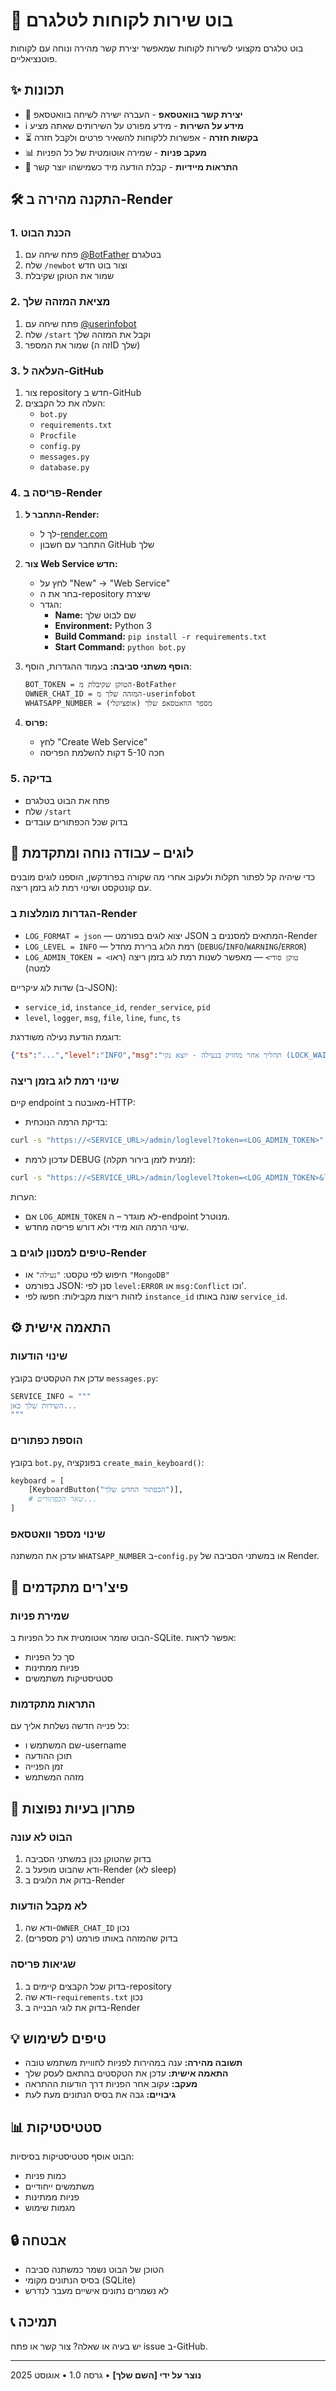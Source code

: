 # 🤖 בוט שירות לקוחות לטלגרם

בוט טלגרם מקצועי לשירות לקוחות שמאפשר יצירת קשר מהירה ונוחה עם לקוחות פוטנציאליים.

## ✨ תכונות

- 💬 **יצירת קשר בוואטסאפ** - העברה ישירה לשיחה בוואטסאפ
- ℹ️ **מידע על השירות** - מידע מפורט על השירותים שאתה מציע
- ⏳ **בקשות חזרה** - אפשרות ללקוחות להשאיר פרטים ולקבל חזרה
- 📊 **מעקב פניות** - שמירה אוטומטית של כל הפניות
- 🔔 **התראות מיידיות** - קבלת הודעה מיד כשמישהו יוצר קשר

## 🛠 התקנה מהירה ב-Render

### 1. הכנת הבוט
1. פתח שיחה עם [@BotFather](https://t.me/BotFather) בטלגרם
2. שלח `/newbot` וצור בוט חדש
3. שמור את הטוקן שקיבלת

### 2. מציאת המזהה שלך
1. פתח שיחה עם [@userinfobot](https://t.me/userinfobot)
2. שלח `/start` וקבל את המזהה שלך
3. שמור את המספר (זה הID שלך)

### 3. העלאה ל-GitHub
1. צור repository חדש ב-GitHub
2. העלה את כל הקבצים:
   - `bot.py`
   - `requirements.txt`
   - `Procfile`
   - `config.py`
   - `messages.py`
   - `database.py`

### 4. פריסה ב-Render

1. **התחבר ל-Render:**
   - לך ל-[render.com](https://render.com)
   - התחבר עם חשבון GitHub שלך

2. **צור Web Service חדש:**
   - לחץ על "New" → "Web Service"
   - בחר את ה-repository שיצרת
   - הגדר:
     - **Name:** שם לבוט שלך
     - **Environment:** Python 3
     - **Build Command:** `pip install -r requirements.txt`
     - **Start Command:** `python bot.py`

3. **הוסף משתני סביבה:**
   בעמוד ההגדרות, הוסף:
   ```
   BOT_TOKEN = הטוקן שקיבלת מ-BotFather
   OWNER_CHAT_ID = המזהה שלך מ-userinfobot
   WHATSAPP_NUMBER = מספר הוואטסאפ שלך (אופציונלי)
   ```

4. **פרוס:**
   - לחץ "Create Web Service"
   - חכה 5-10 דקות להשלמת הפריסה

### 5. בדיקה
- פתח את הבוט בטלגרם
- שלח `/start`
- בדוק שכל הכפתורים עובדים

## 🧾 לוגים – עבודה נוחה ומתקדמת

כדי שיהיה קל לפתור תקלות ולעקוב אחרי מה שקורה בפרודקשן, הוספנו לוגים מובנים עם קונטקסט ושינוי רמת לוג בזמן ריצה.

### הגדרות מומלצות ב-Render
- `LOG_FORMAT = json` — יצוא לוגים בפורמט JSON המתאים למסננים ב-Render
- `LOG_LEVEL = INFO` — רמת הלוג ברירת מחדל (`DEBUG`/`INFO`/`WARNING`/`ERROR`)
- `LOG_ADMIN_TOKEN = <טוקן סודי>` — מאפשר לשנות רמת לוג בזמן ריצה (ראו למטה)

שדות לוג עיקריים (ב-JSON):
- `service_id`, `instance_id`, `render_service`, `pid`
- `level`, `logger`, `msg`, `file`, `line`, `func`, `ts`

דוגמת הודעת נעילה משודרגת:
```json
{"ts":"...","level":"INFO","msg":"תהליך אחר מחזיק בנעילה - יוצא נקי (LOCK_WAIT_FOR_ACQUIRE=false)","service_id":"...","instance_id":"...","render_service":"..."}
```

### שינוי רמת לוג בזמן ריצה
קיים endpoint מאובטח ב-HTTP:

- בדיקת הרמה הנוכחית:
```bash
curl -s "https://<SERVICE_URL>/admin/loglevel?token=<LOG_ADMIN_TOKEN>"
```

- עדכון לרמת DEBUG (זמנית לזמן בירור תקלה):
```bash
curl -s "https://<SERVICE_URL>/admin/loglevel?token=<LOG_ADMIN_TOKEN>&level=DEBUG"
```

הערות:
- אם `LOG_ADMIN_TOKEN` לא מוגדר – ה-endpoint מנוטרל.
- שינוי הרמה הוא מידי ולא דורש פריסה מחדש.

### טיפים למסנון לוגים ב-Render
- חיפוש לפי טקסט: `"נעילה"` או `"MongoDB"`
- בפורמט JSON: סנן לפי `level:ERROR` או `msg:Conflict` וכו'.
- לזהות ריצות מקבילות: חפשו לפי `instance_id` שונה באותו `service_id`.

## ⚙️ התאמה אישית

### שינוי הודעות
עדכן את הטקסטים בקובץ `messages.py`:
```python
SERVICE_INFO = """
השירות שלך כאן...
"""
```

### הוספת כפתורים
בקובץ `bot.py`, בפונקציה `create_main_keyboard()`:
```python
keyboard = [
    [KeyboardButton("הכפתור החדש שלך")],
    # שאר הכפתורים...
]
```

### שינוי מספר וואטסאפ
עדכן את המשתנה `WHATSAPP_NUMBER` ב-`config.py` או במשתני הסביבה של Render.

## 🔧 פיצ'רים מתקדמים

### שמירת פניות
הבוט שומר אוטומטית את כל הפניות ב-SQLite. אפשר לראות:
- סך כל הפניות
- פניות ממתינות
- סטטיסטיקות משתמשים

### התראות מתקדמות
כל פנייה חדשה נשלחת אליך עם:
- שם המשתמש ו-username
- תוכן ההודעה
- זמן הפנייה
- מזהה המשתמש

## 🐛 פתרון בעיות נפוצות

### הבוט לא עונה
1. בדוק שהטוקן נכון במשתני הסביבה
2. ודא שהבוט מופעל ב-Render (לא sleep)
3. בדוק את הלוגים ב-Render

### לא מקבל הודעות
1. ודא שה-`OWNER_CHAT_ID` נכון
2. בדוק שהמזהה באותו פורמט (רק מספרים)

### שגיאות פריסה
1. בדוק שכל הקבצים קיימים ב-repository
2. ודא שה-`requirements.txt` נכון
3. בדוק את לוגי הבנייה ב-Render

## 💡 טיפים לשימוש

- **תשובה מהירה:** ענה במהירות לפניות לחוויית משתמש טובה
- **התאמה אישית:** עדכן את הטקסטים בהתאם לעסק שלך
- **מעקב:** עקוב אחר הפניות דרך הודעות ההתראה
- **גיבויים:** גבה את בסיס הנתונים מעת לעת

## 📊 סטטיסטיקות

הבוט אוסף סטטיסטיקות בסיסיות:
- כמות פניות
- משתמשים ייחודיים  
- פניות ממתינות
- מגמות שימוש

## 🔒 אבטחה

- הטוכן של הבוט נשמר כמשתנה סביבה
- בסיס הנתונים מקומי (SQLite)
- לא נשמרים נתונים אישיים מעבר לנדרש

## 📞 תמיכה

יש בעיה או שאלה? צור קשר או פתח issue ב-GitHub.

---
**נוצר על ידי [השם שלך]** • גרסה 1.0 • אוגוסט 2025

